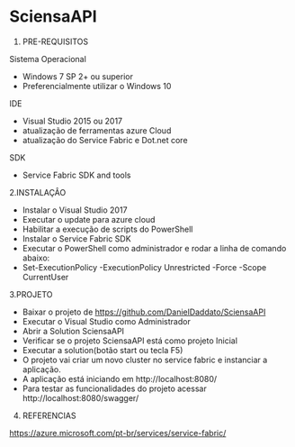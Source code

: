 # SciensaAPI
1. PRE-REQUISITOS

Sistema Operacional
- Windows 7 SP 2+ ou superior
- Preferencialmente utilizar o Windows 10

IDE

- Visual Studio 2015 ou 2017
- atualização de ferramentas azure Cloud
- atualização do Service Fabric e Dot.net core

SDK

- Service Fabric SDK and tools

2.INSTALAÇÂO

- Instalar o Visual Studio 2017
- Executar o update para azure cloud
- Habilitar a execução de scripts do PowerShell
- Instalar o Service Fabric SDK
- Executar o PowerShell como administrador e rodar a linha de comando abaixo:
- Set-ExecutionPolicy -ExecutionPolicy Unrestricted -Force -Scope CurrentUser

3.PROJETO

- Baixar o projeto de https://github.com/DanielDaddato/SciensaAPI
- Executar o Visual Studio como Administrador
- Abrir a Solution SciensaAPI
- Verificar se o projeto SciensaAPI está como projeto Inicial
- Executar a solution(botão start ou tecla F5)
- O projeto vai criar um novo cluster no service fabric e instanciar a aplicação.
- A aplicação está iniciando em http://localhost:8080/ 
- Para testar as funcionalidades do projeto acessar http://localhost:8080/swagger/ 

4. REFERENCIAS

https://azure.microsoft.com/pt-br/services/service-fabric/

